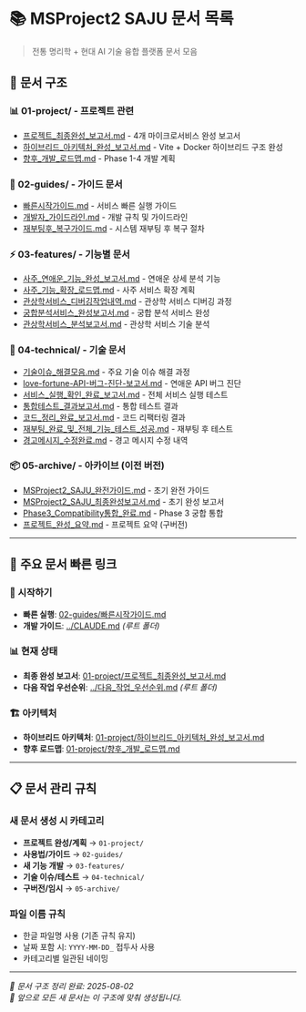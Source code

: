 # 📚 MSProject2 SAJU 문서 목록

> 전통 명리학 + 현대 AI 기술 융합 플랫폼 문서 모음

## 📁 문서 구조

### 📊 01-project/ - 프로젝트 관련
- [프로젝트_최종완성_보고서.md](01-project/프로젝트_최종완성_보고서.md) - 4개 마이크로서비스 완성 보고서
- [하이브리드_아키텍처_완성_보고서.md](01-project/하이브리드_아키텍처_완성_보고서.md) - Vite + Docker 하이브리드 구조 완성
- [향후_개발_로드맵.md](01-project/향후_개발_로드맵.md) - Phase 1-4 개발 계획

### 📖 02-guides/ - 가이드 문서
- [빠른시작가이드.md](02-guides/빠른시작가이드.md) - 서비스 빠른 실행 가이드
- [개발자_가이드라인.md](02-guides/개발자_가이드라인.md) - 개발 규칙 및 가이드라인
- [재부팅후_복구가이드.md](02-guides/재부팅후_복구가이드.md) - 시스템 재부팅 후 복구 절차

### ⚡ 03-features/ - 기능별 문서
- [사주_연애운_기능_완성_보고서.md](03-features/사주_연애운_기능_완성_보고서.md) - 연애운 상세 분석 기능
- [사주_기능_확장_로드맵.md](03-features/사주_기능_확장_로드맵.md) - 사주 서비스 확장 계획
- [관상학서비스_디버깅작업내역.md](03-features/관상학서비스_디버깅작업내역.md) - 관상학 서비스 디버깅 과정
- [궁합분석서비스_완성보고서.md](03-features/궁합분석서비스_완성보고서.md) - 궁합 분석 서비스 완성
- [관상학서비스_분석보고서.md](03-features/관상학서비스_분석보고서.md) - 관상학 서비스 기술 분석

### 🔧 04-technical/ - 기술 문서
- [기술이슈_해결모음.md](04-technical/기술이슈_해결모음.md) - 주요 기술 이슈 해결 과정
- [love-fortune-API-버그-진단-보고서.md](04-technical/love-fortune-API-버그-진단-보고서.md) - 연애운 API 버그 진단
- [서비스_실행_확인_완료_보고서.md](04-technical/서비스_실행_확인_완료_보고서.md) - 전체 서비스 실행 테스트
- [통합테스트_결과보고서.md](04-technical/통합테스트_결과보고서.md) - 통합 테스트 결과
- [코드_정리_완료_보고서.md](04-technical/코드_정리_완료_보고서.md) - 코드 리팩터링 결과
- [재부팅_완료_및_전체_기능_테스트_성공.md](04-technical/재부팅_완료_및_전체_기능_테스트_성공.md) - 재부팅 후 테스트
- [경고메시지_수정완료.md](04-technical/경고메시지_수정완료.md) - 경고 메시지 수정 내역

### 📦 05-archive/ - 아카이브 (이전 버전)
- [MSProject2_SAJU_완전가이드.md](05-archive/MSProject2_SAJU_완전가이드.md) - 초기 완전 가이드
- [MSProject2_SAJU_최종완성보고서.md](05-archive/MSProject2_SAJU_최종완성보고서.md) - 초기 완성 보고서
- [Phase3_Compatibility통합_완료.md](05-archive/Phase3_Compatibility통합_완료.md) - Phase 3 궁합 통합
- [프로젝트_완성_요약.md](05-archive/프로젝트_완성_요약.md) - 프로젝트 요약 (구버전)

---

## 🎯 주요 문서 빠른 링크

### 🚀 시작하기
- **빠른 실행**: [02-guides/빠른시작가이드.md](02-guides/빠른시작가이드.md)
- **개발 가이드**: [../CLAUDE.md](../CLAUDE.md) *(루트 폴더)*

### 📊 현재 상태
- **최종 완성 보고서**: [01-project/프로젝트_최종완성_보고서.md](01-project/프로젝트_최종완성_보고서.md)
- **다음 작업 우선순위**: [../다음_작업_우선순위.md](../다음_작업_우선순위.md) *(루트 폴더)*

### 🏗️ 아키텍처
- **하이브리드 아키텍처**: [01-project/하이브리드_아키텍처_완성_보고서.md](01-project/하이브리드_아키텍처_완성_보고서.md)
- **향후 로드맵**: [01-project/향후_개발_로드맵.md](01-project/향후_개발_로드맵.md)

---

## 📋 문서 관리 규칙

### 새 문서 생성 시 카테고리
- **프로젝트 완성/계획** → `01-project/`
- **사용법/가이드** → `02-guides/`
- **새 기능 개발** → `03-features/`
- **기술 이슈/테스트** → `04-technical/`
- **구버전/임시** → `05-archive/`

### 파일 이름 규칙
- 한글 파일명 사용 (기존 규칙 유지)
- 날짜 포함 시: `YYYY-MM-DD_` 접두사 사용
- 카테고리별 일관된 네이밍

---

*📅 문서 구조 정리 완료: 2025-08-02*  
*🤖 앞으로 모든 새 문서는 이 구조에 맞춰 생성됩니다.*